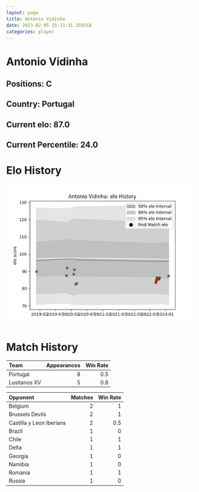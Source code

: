 ```yaml
---  
layout: page  
title: Antonio Vidinha  
date: 2023-02-05 15:13:31.359358  
categories: player  
---
```

# Antonio Vidinha

## Positions: C

## Country: Portugal

## Current elo: 87.0

## Current Percentile: 24.0

# Elo History


![elo history](history_AntonioVidinha.png)
# Match History


| Team         |   Appearances |   Win Rate |
|:-------------|--------------:|-----------:|
| Portugal     |             8 |        0.5 |
| Lusitanos XV |             5 |        0.8 |

| Opponent                 |   Matches |   Win Rate |
|:-------------------------|----------:|-----------:|
| Belgium                  |         2 |        1   |
| Brussels Devils          |         2 |        1   |
| Castilla y Leon Iberians |         2 |        0.5 |
| Brazil                   |         1 |        0   |
| Chile                    |         1 |        1   |
| Delta                    |         1 |        1   |
| Georgia                  |         1 |        0   |
| Namibia                  |         1 |        0   |
| Romania                  |         1 |        1   |
| Russia                   |         1 |        0   |